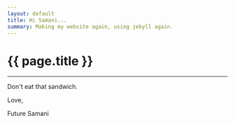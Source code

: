 ```yaml
---
layout: default
title: Hi Samani...
summary: Making my website again, using jekyll again.
---
```


# {{ page.title }}

---
Don't eat that sandwich.


Love,

Future Samani
